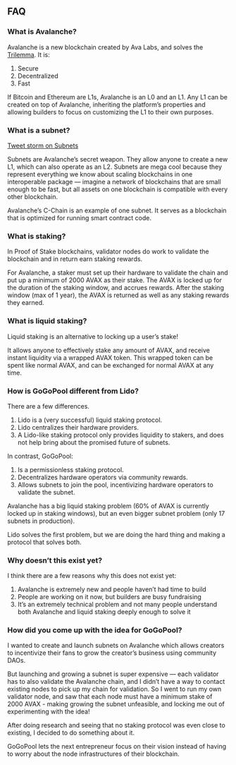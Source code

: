 ## **FAQ**

### What is Avalanche?

Avalanche is a new blockchain created by Ava Labs, and solves the [Trilemma](https://medium.com/certik/the-blockchain-trilemma-decentralized-scalable-and-secure-e9d8c41a87b3). It is:

1. Secure
2. Decentralized
3. Fast

If Bitcoin and Ethereum are L1s, Avalanche is an L0 and an L1. Any L1 can be created on top of Avalanche, inheriting the platform’s properties and allowing builders to focus on customizing the L1 to their own purposes.

### What is a subnet?

[Tweet storm on Subnets](https://twitter.com/das_connor/status/1456592161420587017)

Subnets are Avalanche’s secret weapon. They allow anyone to create a new L1, which can also operate as an L2. Subnets are mega cool because they represent everything we know about scaling blockchains in one interoperable package — imagine a network of blockchains that are small enough to be fast, but all assets on one blockchain is compatible with every other blockchain.

Avalanche’s C-Chain is an example of one subnet. It serves as a blockchain that is optimized for running smart contract code.

### What is staking?

In Proof of Stake blockchains, validator nodes do work to validate the blockchain and in return earn staking rewards.

For Avalanche, a staker must set up their hardware to validate the chain and put up a minimum of 2000 AVAX as their stake. The AVAX is locked up for the duration of the staking window, and accrues rewards. After the staking window (max of 1 year), the AVAX is returned as well as any staking rewards they earned.

### What is liquid staking?

Liquid staking is an alternative to locking up a user’s stake!

It allows anyone to effectively stake any amount of AVAX, and receive instant liquidity via a wrapped AVAX token. This wrapped token can be spent like normal AVAX, and can be exchanged for normal AVAX at any time.

### How is GoGoPool different from Lido?

There are a few differences.

1. Lido is a (very successful) liquid staking protocol.
2. Lido centralizes their hardware providers.
3. A Lido-like staking protocol only provides liquidity to stakers, and does not help bring about the promised future of subnets.

In contrast, GoGoPool:

1. Is a permissionless staking protocol.
2. Decentralizes hardware operators via community rewards.
3. Allows subnets to join the pool, incentivizing hardware operators to validate the subnet.

Avalanche has a big liquid staking problem (60% of AVAX is currently locked up in staking windows), but an even bigger subnet problem (only 17 subnets in production).

Lido solves the first problem, but we are doing the hard thing and making a protocol that solves both.

### Why doesn’t this exist yet?

I think there are a few reasons why this does not exist yet:

1. Avalanche is extremely new and people haven’t had time to build
2. People are working on it now, but builders are busy fundraising
3. It’s an extremely technical problem and not many people understand both Avalanche and liquid staking deeply enough to solve it

### How did you come up with the idea for GoGoPool?

I wanted to create and launch subnets on Avalanche which allows creators to incentivize their fans to grow the creator’s business using community DAOs.

But launching and growing a subnet is super expensive — each validator has to also validate the Avalanche chain, and I didn’t have a way to contact existing nodes to pick up my chain for validation. So I went to run my own validator node, and saw that each node must have a minimum stake of 2000 AVAX - making growing the subnet unfeasible, and locking me out of experimenting with the idea!

After doing research and seeing that no staking protocol was even close to existing, I decided to do something about it.

GoGoPool lets the next entrepreneur focus on their vision instead of having to worry about the node infrastructures of their blockchain.
